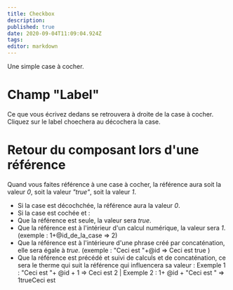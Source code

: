 ```yaml
---
title: Checkbox
description: 
published: true
date: 2020-09-04T11:09:04.924Z
tags: 
editor: markdown
---
```


Une simple case à cocher.

# Champ "Label"
Ce que vous écrivez dedans se retrouvera à droite de la case à cocher. Cliquez sur le label choechera au décochera la case.

# Retour du composant lors d'une référence
Quand vous faites référence à une case à cocher, la référence aura soit la valeur *0*, soit la valeur *"true"*, soit la valeur *1*.
+ Si la case est décochchée, la référence aura la valeur *0*.
+ Si la case est cochée et :
+ Que la référence est seule, la valeur sera *true*.
+ Que la référence est à l'intérieur d'un calcul numérique, la valeur sera *1*. (exemple : 1+@id_de_la_case => 2)
+ Que la référence est à l'intérieure d'une phrase créé par concaténation, elle sera égale à *true*. (exemple : "Ceci est "+@id => Ceci est true )
+ Que la référence est précédé et suivi de calculs et de concaténation, ce sera le therme qui suit la référence qui influencera sa valeur : Exemple 1 : "Ceci est "+ @id + 1 => Ceci est 2 | Exemple 2 : 1+ @id + "Ceci est " => 1trueCeci est 
